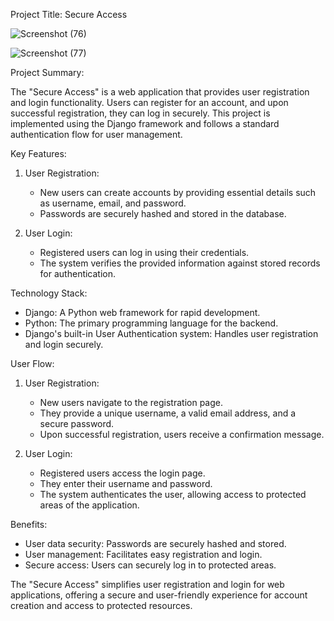 Project Title: Secure Access


![Screenshot (76)](https://github.com/Pratik298686/Django-Projects/assets/85446883/b2cb8c15-a8de-4a9e-a9b6-19f15051bc2c)

![Screenshot (77)](https://github.com/Pratik298686/Django-Projects/assets/85446883/3639476b-ab2e-4c1d-b426-d6e99201e5b8)

Project Summary:

The "Secure Access" is a web application that provides user registration and login functionality. Users can register for an account, and upon successful registration, they can log in securely. This project is implemented using the Django framework and follows a standard authentication flow for user management.

Key Features:

1. User Registration:
   - New users can create accounts by providing essential details such as username, email, and password.
   - Passwords are securely hashed and stored in the database.

2. User Login:
   - Registered users can log in using their credentials.
   - The system verifies the provided information against stored records for authentication.

Technology Stack:

- Django: A Python web framework for rapid development.
- Python: The primary programming language for the backend.
- Django's built-in User Authentication system: Handles user registration and login securely.

User Flow:

1. User Registration:
   - New users navigate to the registration page.
   - They provide a unique username, a valid email address, and a secure password.
   - Upon successful registration, users receive a confirmation message.

2. User Login:
   - Registered users access the login page.
   - They enter their username and password.
   - The system authenticates the user, allowing access to protected areas of the application.

Benefits:

- User data security: Passwords are securely hashed and stored.
- User management: Facilitates easy registration and login.
- Secure access: Users can securely log in to protected areas.

The "Secure Access" simplifies user registration and login for web applications, offering a secure and user-friendly experience for account creation and access to protected resources.
